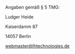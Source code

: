 <!--
.. title: Impressum
.. slug: impressum
.. date: 2023-06-07 21:03:30 UTC+02:00
.. tags: 
.. category: 
.. link: 
.. description: 
.. type: text
-->

Angaben gemäß § 5 TMG:

Ludger Heide

Kaiserdamm 87

14057 Berlin

webmaster@lhtechnologies.de
